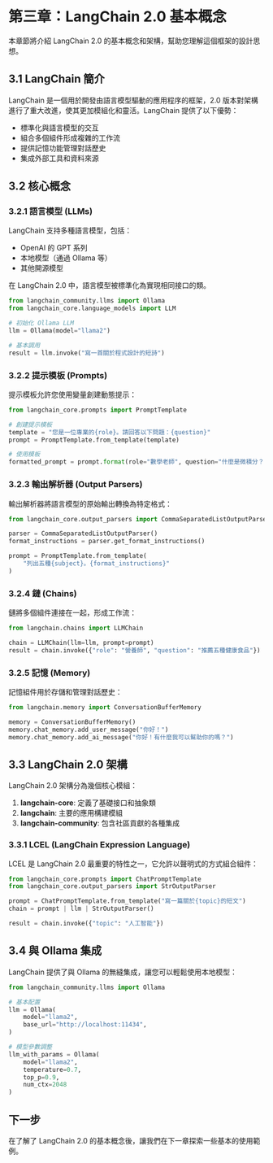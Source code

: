 # 第三章：LangChain 2.0 基本概念

本章節將介紹 LangChain 2.0 的基本概念和架構，幫助您理解這個框架的設計思想。

## 3.1 LangChain 簡介

LangChain 是一個用於開發由語言模型驅動的應用程序的框架，2.0 版本對架構進行了重大改進，使其更加模組化和靈活。LangChain 提供了以下優勢：

- 標準化與語言模型的交互
- 組合多個組件形成複雜的工作流
- 提供記憶功能管理對話歷史
- 集成外部工具和資料來源

## 3.2 核心概念

### 3.2.1 語言模型 (LLMs)

LangChain 支持多種語言模型，包括：
- OpenAI 的 GPT 系列
- 本地模型（通過 Ollama 等）
- 其他開源模型

在 LangChain 2.0 中，語言模型被標準化為實現相同接口的類。

```python
from langchain_community.llms import Ollama
from langchain_core.language_models import LLM

# 初始化 Ollama LLM
llm = Ollama(model="llama2")

# 基本調用
result = llm.invoke("寫一首關於程式設計的短詩")
```

### 3.2.2 提示模板 (Prompts)

提示模板允許您使用變量創建動態提示：

```python
from langchain_core.prompts import PromptTemplate

# 創建提示模板
template = "您是一位專業的{role}。請回答以下問題：{question}"
prompt = PromptTemplate.from_template(template)

# 使用模板
formatted_prompt = prompt.format(role="數學老師", question="什麼是微積分？")
```

### 3.2.3 輸出解析器 (Output Parsers)

輸出解析器將語言模型的原始輸出轉換為特定格式：

```python
from langchain_core.output_parsers import CommaSeparatedListOutputParser

parser = CommaSeparatedListOutputParser()
format_instructions = parser.get_format_instructions()

prompt = PromptTemplate.from_template(
    "列出五種{subject}。{format_instructions}"
)
```

### 3.2.4 鏈 (Chains)

鏈將多個組件連接在一起，形成工作流：

```python
from langchain.chains import LLMChain

chain = LLMChain(llm=llm, prompt=prompt)
result = chain.invoke({"role": "營養師", "question": "推薦五種健康食品"})
```

### 3.2.5 記憶 (Memory)

記憶組件用於存儲和管理對話歷史：

```python
from langchain.memory import ConversationBufferMemory

memory = ConversationBufferMemory()
memory.chat_memory.add_user_message("你好！")
memory.chat_memory.add_ai_message("你好！有什麼我可以幫助你的嗎？")
```

## 3.3 LangChain 2.0 架構

LangChain 2.0 架構分為幾個核心模組：

1. **langchain-core**: 定義了基礎接口和抽象類
2. **langchain**: 主要的應用構建模組
3. **langchain-community**: 包含社區貢獻的各種集成

### 3.3.1 LCEL (LangChain Expression Language)

LCEL 是 LangChain 2.0 最重要的特性之一，它允許以聲明式的方式組合組件：

```python
from langchain_core.prompts import ChatPromptTemplate
from langchain_core.output_parsers import StrOutputParser

prompt = ChatPromptTemplate.from_template("寫一篇關於{topic}的短文")
chain = prompt | llm | StrOutputParser()

result = chain.invoke({"topic": "人工智能"})
```

## 3.4 與 Ollama 集成

LangChain 提供了與 Ollama 的無縫集成，讓您可以輕鬆使用本地模型：

```python
from langchain_community.llms import Ollama

# 基本配置
llm = Ollama(
    model="llama2",
    base_url="http://localhost:11434",
)

# 模型參數調整
llm_with_params = Ollama(
    model="llama2",
    temperature=0.7,
    top_p=0.9,
    num_ctx=2048
)
```

## 下一步

在了解了 LangChain 2.0 的基本概念後，讓我們在下一章探索一些基本的使用範例。
